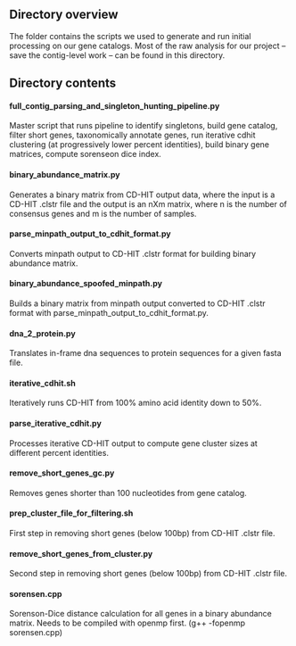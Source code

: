## Directory overview

The folder contains the scripts we used to generate and run initial processing on our gene catalogs. Most of the raw analysis for our project – save the contig-level work – can be found in this directory.

## Directory contents

#### full_contig_parsing_and_singleton_hunting_pipeline.py
Master script that runs pipeline to identify singletons, build gene catalog, filter short genes, taxonomically annotate genes, run iterative cdhit clustering (at progressively lower percent identities), build binary gene matrices, compute sorenseon dice index.

#### binary_abundance_matrix.py	
Generates a binary matrix from CD-HIT output data, where the input is a CD-HIT .clstr file and the output is an nXm matrix, where n is the number of consensus genes and m is the number of samples.

#### parse_minpath_output_to_cdhit_format.py	
Converts minpath output to CD-HIT .clstr format for building binary abundance matrix.

#### binary_abundance_spoofed_minpath.py	
Builds a binary matrix from minpath output converted to CD-HIT .clstr format with parse_minpath_output_to_cdhit_format.py. 

#### dna_2_protein.py
Translates in-frame dna sequences to protein sequences for a given fasta file.

#### iterative_cdhit.sh
Iteratively runs CD-HIT from 100% amino acid identity down to 50%.

#### parse_iterative_cdhit.py
Processes iterative CD-HIT output to compute gene cluster sizes at different percent identities. 

#### remove_short_genes_gc.py	
Removes genes shorter than 100 nucleotides from gene catalog. 

#### prep_cluster_file_for_filtering.sh	
First step in removing short genes (below 100bp) from CD-HIT .clstr file.

#### remove_short_genes_from_cluster.py
Second step in removing short genes (below 100bp) from CD-HIT .clstr file.

#### sorensen.cpp
Sorenson-Dice distance calculation for all genes in a binary abundance matrix. Needs to be compiled with openmp first. (g++ -fopenmp sorensen.cpp)
